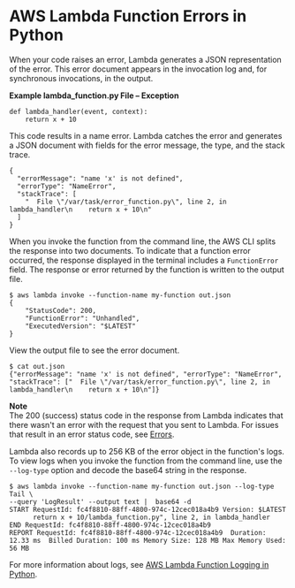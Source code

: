 # AWS Lambda Function Errors in Python<a name="python-exceptions"></a>

When your code raises an error, Lambda generates a JSON representation of the error\. This error document appears in the invocation log and, for synchronous invocations, in the output\.

**Example lambda\_function\.py File – Exception**  

```
def lambda_handler(event, context):
    return x + 10
```

This code results in a name error\. Lambda catches the error and generates a JSON document with fields for the error message, the type, and the stack trace\.

```
{
  "errorMessage": "name 'x' is not defined",
  "errorType": "NameError",
  "stackTrace": [
    "  File \"/var/task/error_function.py\", line 2, in lambda_handler\n    return x + 10\n"
  ]
}
```

When you invoke the function from the command line, the AWS CLI splits the response into two documents\. To indicate that a function error occurred, the response displayed in the terminal includes a `FunctionError` field\. The response or error returned by the function is written to the output file\.

```
$ aws lambda invoke --function-name my-function out.json
{
    "StatusCode": 200,
    "FunctionError": "Unhandled",
    "ExecutedVersion": "$LATEST"
}
```

View the output file to see the error document\.

```
$ cat out.json
{"errorMessage": "name 'x' is not defined", "errorType": "NameError", "stackTrace": ["  File \"/var/task/error_function.py\", line 2, in lambda_handler\n    return x + 10\n"]}
```

**Note**  
The 200 \(success\) status code in the response from Lambda indicates that there wasn't an error with the request that you sent to Lambda\. For issues that result in an error status code, see [Errors](API_Invoke.md#API_Invoke_Errors)\.

Lambda also records up to 256 KB of the error object in the function's logs\. To view logs when you invoke the function from the command line, use the `--log-type` option and decode the base64 string in the response\.

```
$ aws lambda invoke --function-name my-function out.json --log-type Tail \
--query 'LogResult' --output text |  base64 -d
START RequestId: fc4f8810-88ff-4800-974c-12cec018a4b9 Version: $LATEST
      return x + 10/lambda_function.py", line 2, in lambda_handler
END RequestId: fc4f8810-88ff-4800-974c-12cec018a4b9
REPORT RequestId: fc4f8810-88ff-4800-974c-12cec018a4b9	Duration: 12.33 ms	Billed Duration: 100 ms	Memory Size: 128 MB	Max Memory Used: 56 MB
```

For more information about logs, see [AWS Lambda Function Logging in Python](python-logging.md)\.